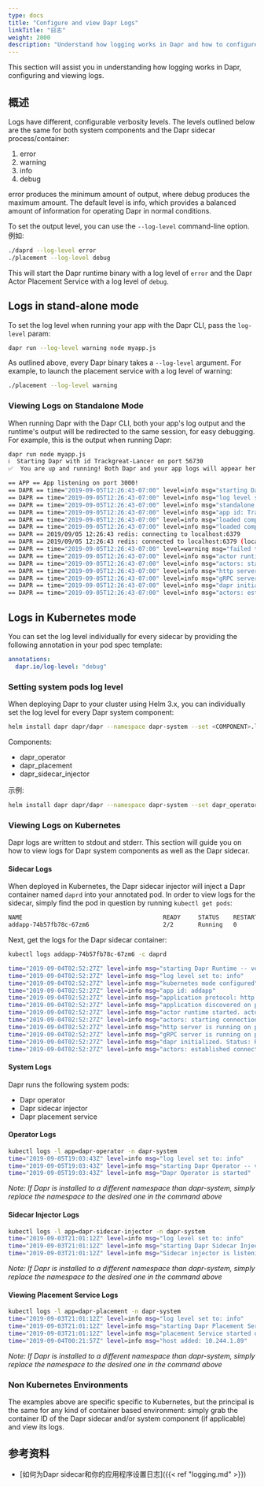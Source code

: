 ```yaml
---
type: docs
title: "Configure and view Dapr Logs"
linkTitle: "日志"
weight: 2000
description: "Understand how logging works in Dapr and how to configure and view logs"
---
```


This section will assist you in understanding how logging works in Dapr, configuring and viewing logs.

## 概述

Logs have different, configurable verbosity levels. The levels outlined below are the same for both system components and the Dapr sidecar process/container:

1. error
2. warning
3. info
4. debug

error produces the minimum amount of output, where debug produces the maximum amount. The default level is info, which provides a balanced amount of information for operating Dapr in normal conditions.

To set the output level, you can use the `--log-level` command-line option. 例如:

```bash
./daprd --log-level error
./placement --log-level debug
```

This will start the Dapr runtime binary with a log level of `error` and the Dapr Actor Placement Service with a log level of `debug`.

## Logs in stand-alone mode

To set the log level when running your app with the Dapr CLI, pass the `log-level` param:

```bash
dapr run --log-level warning node myapp.js
```

As outlined above, every Dapr binary takes a `--log-level` argument. For example, to launch the placement service with a log level of warning:

```bash
./placement --log-level warning
```

### Viewing Logs on Standalone Mode

When running Dapr with the Dapr CLI, both your app's log output and the runtime's output will be redirected to the same session, for easy debugging. For example, this is the output when running Dapr:

```bash
dapr run node myapp.js
ℹ️  Starting Dapr with id Trackgreat-Lancer on port 56730
✅  You are up and running! Both Dapr and your app logs will appear here.

== APP == App listening on port 3000!
== DAPR == time="2019-09-05T12:26:43-07:00" level=info msg="starting Dapr Runtime -- version 0.3.0-alpha -- commit b6f2810-dirty"
== DAPR == time="2019-09-05T12:26:43-07:00" level=info msg="log level set to: info"
== DAPR == time="2019-09-05T12:26:43-07:00" level=info msg="standalone mode configured"
== DAPR == time="2019-09-05T12:26:43-07:00" level=info msg="app id: Trackgreat-Lancer"
== DAPR == time="2019-09-05T12:26:43-07:00" level=info msg="loaded component statestore (state.redis)"
== DAPR == time="2019-09-05T12:26:43-07:00" level=info msg="loaded component messagebus (pubsub.redis)"
== DAPR == 2019/09/05 12:26:43 redis: connecting to localhost:6379
== DAPR == 2019/09/05 12:26:43 redis: connected to localhost:6379 (localAddr: [::1]:56734, remAddr: [::1]:6379)
== DAPR == time="2019-09-05T12:26:43-07:00" level=warning msg="failed to init input bindings: app channel not initialized"
== DAPR == time="2019-09-05T12:26:43-07:00" level=info msg="actor runtime started. actor idle timeout: 1h0m0s. actor scan interval: 30s"
== DAPR == time="2019-09-05T12:26:43-07:00" level=info msg="actors: starting connection attempt to placement service at localhost:50005"
== DAPR == time="2019-09-05T12:26:43-07:00" level=info msg="http server is running on port 56730"
== DAPR == time="2019-09-05T12:26:43-07:00" level=info msg="gRPC server is running on port 56731"
== DAPR == time="2019-09-05T12:26:43-07:00" level=info msg="dapr initialized. Status: Running. Init Elapsed 8.772922000000001ms"
== DAPR == time="2019-09-05T12:26:43-07:00" level=info msg="actors: established connection to placement service at localhost:50005"
```

## Logs in Kubernetes mode

You can set the log level individually for every sidecar by providing the following annotation in your pod spec template:

```yml
annotations:
  dapr.io/log-level: "debug"
```

### Setting system pods log level

When deploying Dapr to your cluster using Helm 3.x, you can individually set the log level for every Dapr system component:

```bash
helm install dapr dapr/dapr --namespace dapr-system --set <COMPONENT>.logLevel=<LEVEL>
```

Components:
- dapr_operator
- dapr_placement
- dapr_sidecar_injector

示例:

```bash
helm install dapr dapr/dapr --namespace dapr-system --set dapr_operator.logLevel=error
```

### Viewing Logs on Kubernetes

Dapr logs are written to stdout and stderr. This section will guide you on how to view logs for Dapr system components as well as the Dapr sidecar.

#### Sidecar Logs

When deployed in Kubernetes, the Dapr sidecar injector will inject a Dapr container named `daprd` into your annotated pod. In order to view logs for the sidecar, simply find the pod in question by running `kubectl get pods`:

```bash
NAME                                        READY     STATUS    RESTARTS   AGE
addapp-74b57fb78c-67zm6                     2/2       Running   0          40h
```

Next, get the logs for the Dapr sidecar container:

```bash
kubectl logs addapp-74b57fb78c-67zm6 -c daprd

time="2019-09-04T02:52:27Z" level=info msg="starting Dapr Runtime -- version 0.3.0-alpha -- commit b6f2810-dirty"
time="2019-09-04T02:52:27Z" level=info msg="log level set to: info"
time="2019-09-04T02:52:27Z" level=info msg="kubernetes mode configured"
time="2019-09-04T02:52:27Z" level=info msg="app id: addapp"
time="2019-09-04T02:52:27Z" level=info msg="application protocol: http. waiting on port 6000"
time="2019-09-04T02:52:27Z" level=info msg="application discovered on port 6000"
time="2019-09-04T02:52:27Z" level=info msg="actor runtime started. actor idle timeout: 1h0m0s. actor scan interval: 30s"
time="2019-09-04T02:52:27Z" level=info msg="actors: starting connection attempt to placement service at dapr-placement.dapr-system.svc.cluster.local:80"
time="2019-09-04T02:52:27Z" level=info msg="http server is running on port 3500"
time="2019-09-04T02:52:27Z" level=info msg="gRPC server is running on port 50001"
time="2019-09-04T02:52:27Z" level=info msg="dapr initialized. Status: Running. Init Elapsed 64.234049ms"
time="2019-09-04T02:52:27Z" level=info msg="actors: established connection to placement service at dapr-placement.dapr-system.svc.cluster.local:80"
```

#### System Logs

Dapr runs the following system pods:

* Dapr operator
* Dapr sidecar injector
* Dapr placement service

#### Operator Logs

```Bash
kubectl logs -l app=dapr-operator -n dapr-system
time="2019-09-05T19:03:43Z" level=info msg="log level set to: info"
time="2019-09-05T19:03:43Z" level=info msg="starting Dapr Operator -- version 0.3.0-alpha -- commit b6f2810-dirty"
time="2019-09-05T19:03:43Z" level=info msg="Dapr Operator is started"
```

*Note: If Dapr is installed to a different namespace than dapr-system, simply replace the namespace to the desired one in the command above*

#### Sidecar Injector Logs

```Bash
kubectl logs -l app=dapr-sidecar-injector -n dapr-system
time="2019-09-03T21:01:12Z" level=info msg="log level set to: info"
time="2019-09-03T21:01:12Z" level=info msg="starting Dapr Sidecar Injector -- version 0.3.0-alpha -- commit b6f2810-dirty"
time="2019-09-03T21:01:12Z" level=info msg="Sidecar injector is listening on :4000, patching Dapr-enabled pods"
```

*Note: If Dapr is installed to a different namespace than dapr-system, simply replace the namespace to the desired one in the command above*

#### Viewing Placement Service Logs

```Bash
kubectl logs -l app=dapr-placement -n dapr-system
time="2019-09-03T21:01:12Z" level=info msg="log level set to: info"
time="2019-09-03T21:01:12Z" level=info msg="starting Dapr Placement Service -- version 0.3.0-alpha -- commit b6f2810-dirty"
time="2019-09-03T21:01:12Z" level=info msg="placement Service started on port 50005"
time="2019-09-04T00:21:57Z" level=info msg="host added: 10.244.1.89"
```

*Note: If Dapr is installed to a different namespace than dapr-system, simply replace the namespace to the desired one in the command above*

### Non Kubernetes Environments

The examples above are specific specific to Kubernetes, but the principal is the same for any kind of container based environment: simply grab the container ID of the Dapr sidecar and/or system component (if applicable) and view its logs.

## 参考资料

* [如何为Dapr sidecar和你的应用程序设置日志]({{< ref "logging.md" >}})

